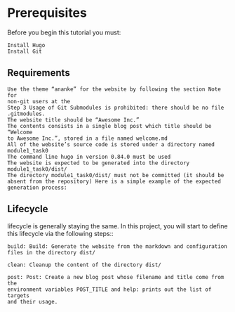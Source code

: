 # Prerequisites

Before you begin this tutorial you must:

    Install Hugo
    Install Git

## Requirements

    Use the theme “ananke” for the website by following the section Note for
    non-git users at the
    Step 3 Usage of Git Submodules is prohibited: there should be no file
    .gitmodules.
    The website title should be “Awesome Inc.”
    The contents consists in a single blog post which title should be “Welcome
    to Awesome Inc.”, stored in a file named welcome.md
    All of the website’s source code is stored under a directory named
    module1_task0
    The command line hugo in version 0.84.0 must be used
    The website is expected to be generated into the directory
    module1_task0/dist/
    The directory module1_task0/dist/ must not be committed (it should be
    absent from the repository) Here is a simple example of the expected
    generation process:

## Lifecycle

lifecycle is generally staying the same. In this project, you will start to
define this lifecycle via the following steps::

    build: Build: Generate the website from the markdown and configuration
    files in the directory dist/

    clean: Cleanup the content of the directory dist/

    post: Post: Create a new blog post whose filename and title come from the
    environment variables POST_TITLE and help: prints out the list of targets
    and their usage.
